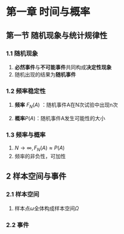 # 第一章 时间与概率

## 第一节 随机现象与统计规律性

### 1.1 随机现象
1. **必然事件**与**不可能事件**共同构成**决定性现象**
2. 随机出现的结果为**随机事件**

### 1.2 频率稳定性
1. **频率** $F_N(A)$ ：随机事件A在N次试验中出现n次

2. **概率**$P(A)$：随机事件A发生可能性的大小

### 1.3 频率与概率
1. $N \to \infty,F_N(A)\approx P(A)$
2. 频率的非负性，可加性

## 2 样本空间与事件
### 2.1 样本空间
1. 样本点$\omega$全体构成样本空间$\Omega$

### 2.2 事件







